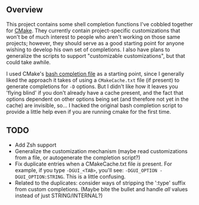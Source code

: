 Overview
--------
This project contains some shell completion functions I've cobbled together
for [CMake](http://cmake.org).  They currently contain project-specific
customizations that won't be of much interest to people who aren't working on
those same projects; however, they should serve as a good starting point for
anyone wishing to develop his own set of completions. I also have plans to
generalize the scripts to support "customizable customizations", but that
could take awhile.

I used CMake's [bash completion
file](https://github.com/Kitware/CMake/blob/master/Docs/bash-completion/cmake)
as a starting point, since I generally liked the approach it takes of using a
`CMakeCache.txt` file (if present) to generate completions for `-D` options.
But I didn't like how it leaves you 'flying blind' if you don't already have a
cache present, and the fact that options dependent on other options being set
(and therefore not yet in the cache) are invisible, so...  I hacked the
original bash completion script to provide a little help even if you are
running cmake for the first time.

TODO
----
* Add Zsh support
* Generalize the customization mechanism (maybe read customizations from a
  file, or autogenerate the completion script?)
* Fix duplicate entries when a CMakeCache.txt file *is* present. For example,
  if you type `-DGUI_<TAB>`, you'll see: `-DGUI_OPTION -DGUI_OPTION:STRING`.
  This is a little confusing.
* Related to the duplicates: consider ways of stripping the ':type' suffix
  from custom completions.  (Maybe bite the bullet and handle *all* values
  instead of just STRING/INTERNAL?)
